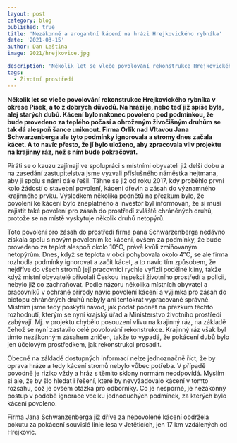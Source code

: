 ```yaml
---
layout: post
category: blog
published: true
title: 'Nezákonné a arogantní kácení na hrázi Hrejkovického rybníka'
date: '2021-03-15'
author: Dan Leština
image: 2021/hrejkovice.jpg

description: 'Několik let se vleče povolování rekonstrukce Hrejkovického rybníka v okrese Písek, a to z dobrých důvodů. Na hrázi je, nebo teď již spíše byla, alej starých dubů. Kácení bylo nakonec povoleno pod podmínkou, že bude provedeno za teplého počasí a ohroženým živočišným druhům se tak dá alespoň šance uniknout. Firma Orlík nad Vltavou Jana Schwarzenberga ale tyto podmínky ignorovala a stromy dnes začala kácet. A to navíc přesto, že jí bylo uloženo, aby zpracovala vliv projektu na krajinný ráz, než s ním bude pokračovat.'
tags:
  - Životní prostředí
---
```

**Několik let se vleče povolování rekonstrukce Hrejkovického rybníka v okrese Písek, a to z dobrých důvodů. Na hrázi je, nebo teď již spíše byla, alej starých dubů. Kácení bylo nakonec povoleno pod podmínkou, 
že bude provedeno za teplého počasí a ohroženým živočišným druhům se tak dá alespoň šance uniknout. Firma Orlík nad Vltavou Jana Schwarzenberga ale tyto podmínky ignorovala a stromy dnes začala kácet. 
A to navíc přesto, že jí bylo uloženo, aby zpracovala vliv projektu na krajinný ráz, než s ním bude pokračovat.**

Piráti se o kauzu zajímají ve spolupráci s místními obyvateli již delší dobu a na zasedání zastupitelstva jsme vyzvali příslušného náměstka hejtmana, aby ji spolu s námi dále řešil. Táhne se již od roku 2017, 
kdy proběhlo první kolo žádostí o stavební povolení, kácení dřevin a zásah do významného krajinného prvku. Výsledkem několika podnětů na přezkum  bylo, že povolení ke kácení bylo zneplatněno a investor byl 
informován, že si musí zajistit také povolení pro zásah do prostředí zvláště chráněných druhů, protože se na místě vyskytuje několik druhů netopýrů.

Toto povolení pro zásah do prostředí firma pana Schwarzenberga nedávno získala spolu s novým povolením ke kácení, ovšem za podmínky, že bude provedeno za teplot alespoň okolo 10°C, právě kvůli zmiňovaným netopýrům. 
Dnes, když se teplota v obci pohybovala okolo 4°C, se ale firma rozhodla podmínky ignorovat a začít kácet, a to navíc tím způsobem, že nejdříve do všech stromů její pracovníci rychle vyřízli podélné klíny, takže když 
místní obyvatelé přivolali Českou inspekci životního prostředí a policii, nebylo již co zachraňovat.
Podle názoru několika místních obyvatel a pracovníků v ochraně přírody navíc povolení kácení a výjimka pro zásah do biotopu chráněných druhů nebyly ani tentokrát vypracované správně. Místním jsme tedy poskytli návod, 
jak podat podnět na přezkum těchto rozhodnutí, kterým se nyní krajský úřad a Ministerstvo životního prostředí zabývají. Mj. v projektu chybělo posouzení vlivu na krajinný ráz, na základě čehož se nyní zastavilo celé 
povolování rekonstrukce. Krajinný ráz však byl tímto nezákonným zásahem zničen, takže to vypadá, že pokácení dubů bylo jen účelovým prostředkem, jak rekonstrukci prosadit. 

Obecně na základě dostupných informací nelze jednoznačně říct, že by oprava hráze a tedy kácení stromů nebylo vůbec potřeba. V případě povodně je riziko vždy a hráz s těmito sklony normám neodpovídá. Myslím si ale, 
že by šlo hledat i řešení, které by nevyžadovalo kácení v tomto rozsahu, což je ovšem otázka pro odborníky. Co je nesporné, je nezákonný postup v podobě ignorace vcelku jednoduchých podmínek, za kterých bylo kácení povoleno. 

Firma Jana Schwanzenberga již dříve za nepovolené kácení obdržela pokutu za pokácení souvislé linie lesa v Jetěticích, jen 17 km vzdálených od Hrejkovic.
